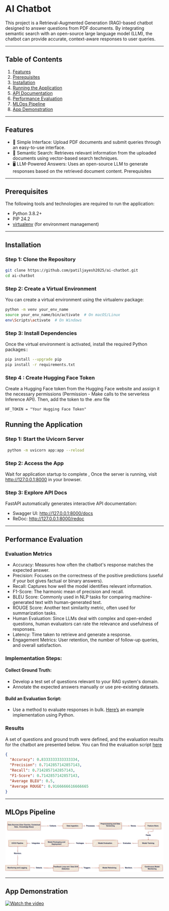# AI Chatbot

This project is a Retrieval-Augmented Generation (RAG)-based chatbot designed to answer questions from PDF documents. By integrating semantic search with an open-source large language model (LLM), the chatbot can provide accurate, context-aware responses to user queries.

---

## Table of Contents

1. [Features](#features)
2. [Prerequisites](#prerequisites)
3. [Installation](#installation)
4. [Running the Application](#running-the-application)
5. [API Documentation](#api-documentation)
6. [Performance Evaluation](#performance-evaluation)
7. [MLOps Pipeline](#mlops-pipeline)
8. [App Demonstration](#app-demonstration)

---

## Features

- 📄 Simple Interface: Upload PDF documents and submit queries through an easy-to-use interface.
- 🧠 Semantic Search: Retrieves relevant information from the uploaded documents using vector-based search techniques.
- 🖥️ LLM-Powered Answers: Uses an open-source LLM to generate responses based on the retrieved document content.
  Prerequisites

---

## Prerequisites

The following tools and technologies are required to run the application:

- Python 3.8.2+
- PIP 24.2
- [virtualenv](https://virtualenv.pypa.io/en/latest/) (for environment management)

---

## Installation

### Step 1: Clone the Repository

```bash
git clone https://github.com/patiljayesh2025/ai-chatbot.git
cd ai-chatbot
```

### Step 2: Create a Virtual Environment

You can create a virtual environment using the virtualenv package:

```bash
python -m venv your_env_name
source your_env_name/bin/activate  # On macOS/Linux
env\Scripts\activate  # On Windows
```

### Step 3: Install Dependencies

Once the virtual environment is activated, install the required Python packages::

```bash
pip install --upgrade pip
pip install -r requirements.txt
```

### Step 4 : Create Hugging Face Token

Create a Hugging Face token from the Hugging Face website and assign it the necessary permissions (Permission - Make calls to the serverless Inference API). Then, add the token to the .env file

```
HF_TOKEN = "Your Hugging Face Token"
```

## Running the Application

### Step 1: Start the Uvicorn Server

```bash
 python -m uvicorn app:app --reload
```

### Step 2: Access the App

Wait for application startup to complete , Once the server is running, visit http://127.0.0.1:8000 in your browser.

### Step 3: Explore API Docs

FastAPI automatically generates interactive API documentation:

- Swagger UI: http://127.0.0.1:8000/docs
- ReDoc: http://127.0.0.1:8000/redoc

---

## Performance Evaluation

### Evaluation Metrics

- Accuracy: Measures how often the chatbot's response matches the expected answer.
- Precision: Focuses on the correctness of the positive predictions (useful if your bot gives factual or binary answers).
- Recall: Captures how well the model identifies relevant information.
- F1-Score: The harmonic mean of precision and recall.
- BLEU Score: Commonly used in NLP tasks for comparing machine-generated text with human-generated text.
- ROUGE Score: Another text similarity metric, often used for summarization tasks.
- Human Evaluation: Since LLMs deal with complex and open-ended questions, human evaluators can rate the relevance and usefulness of responses.
- Latency: Time taken to retrieve and generate a response.
- Engagement Metrics: User retention, the number of follow-up queries, and overall satisfaction.

### Implementation Steps:

#### Collect Ground Truth:

- Develop a test set of questions relevant to your RAG system's domain.
- Annotate the expected answers manually or use pre-existing datasets.

#### Build an Evaluation Script:

- Use a method to evaluate responses in bulk. [Here’s](evaluation.py) an example implementation using Python.

### Results

A set of questions and ground truth were defined, and the evaluation results for the chatbot are presented below. You can find the evaluation script [here](evaluation.py)

```json
{
  "Accuracy": 0.8333333333333334,
  "Precision": 0.7142857142857143,
  "Recall": 0.7142857142857143,
  "F1-Score": 0.7142857142857143,
  "Average BLEU": 0.5,
  "Average ROUGE": 0.9166666616666665
}
```

---

## MLOps Pipeline

[![MLOPS Pipeline](assets/mlops_pipeline.jpg)](https://drive.google.com/file/d/1dFo1GD8Q3ojWloTZwkoU0HaWTVKpADnb/view?usp=sharing)

---
## App Demonstration

[![Watch the video](https://img.youtube.com/vi/ooG7O2KKPcY/0.jpg)](https://youtu.be/ooG7O2KKPcY)
